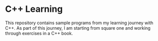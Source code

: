 # C++ Learning

This repository contains sample programs from my learning journey with C++. As part of this journey, I am starting from square one and working through exercises in a C++ book.
